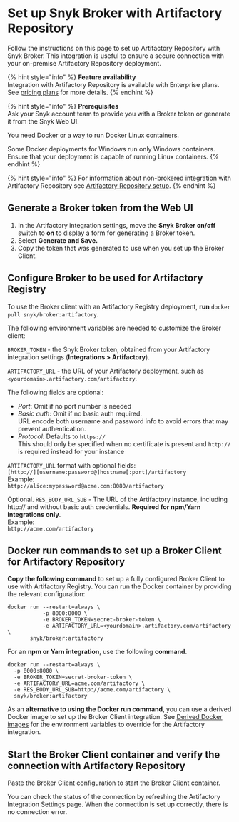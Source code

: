 # Set up Snyk Broker with Artifactory Repository

Follow the instructions on this page to set up Artifactory Repository with Snyk Broker. This integration is useful to ensure a secure connection with your on-premise Artifactory Repository  deployment.

{% hint style="info" %}
**Feature availability**\
Integration with Artifactory Repository is available with Enterprise plans. See [pricing plans](https://snyk.io/plans/) for more details.
{% endhint %}

{% hint style="info" %}
**Prerequisites**\
Ask your Snyk account team to provide you with a Broker token or generate it from the Snyk Web UI.

You need Docker or a way to run Docker Linux containers.

Some Docker deployments for Windows run only Windows containers. Ensure that your deployment is capable of running Linux containers.
{% endhint %}

{% hint style="info" %}
For information about non-brokered integration with Artifactory Repository see [Artifactory Repository setup](../../../../integrations/private-registry-integrations/artifactory-repository-setup.md).
{% endhint %}

## Generate a Broker token from the Web UI

1. In the Artifactory integration settings, move the **Snyk Broker on/off** switch to **on** to display a form for generating a Broker token.
2. Select **Generate and Save.**
3. Copy the token that was generated to use when you set up the Broker Client.

## Configure Broker to be used for Artifactory Registry

To use the Broker client with an Artifactory Registry deployment, **run** `docker pull snyk/broker:artifactory`.

The following environment variables are needed to customize the Broker client:

`BROKER_TOKEN` - the Snyk Broker token, obtained from your Artifactory integration settings (**Integrations > Artifactory**).

`ARTIFACTORY_URL` - the URL of your Artifactory deployment, such as `<yourdomain>.artifactory.com/artifactory`.

The following fields are optional:

* _Port_: Omit if no port number is needed
* _Basic auth_: Omit if no basic auth required.\
  URL encode both username and password info to avoid errors that may prevent authentication.
* _Protocol_: Defaults to `https://`\
  This should only be specified when no certificate is present and `http://` is required instead for your instance

`ARTIFACTORY_URL` format with optional fields:\
`[http://][username:password@]hostname[:port]/artifactory`\
Example:\
`http://alice:mypassword@acme.com:8080/artifactory`

Optional. `RES_BODY_URL_SUB` - The URL of the Artifactory instance, including http:// and without basic auth credentials. **Required for npm/Yarn integrations only**.\
Example:\
`http://acme.com/artifactory`

## Docker run commands to set up a Broker Client for Artifactory Repository

**Copy the following command** to set up a fully configured Broker Client to use with Artifactory Registry. You can run the Docker container by providing the relevant configuration:

```console
docker run --restart=always \
           -p 8000:8000 \
           -e BROKER_TOKEN=secret-broker-token \
           -e ARTIFACTORY_URL=<yourdomain>.artifactory.com/artifactory \
       snyk/broker:artifactory
```

For an **npm or Yarn integration**, use the following **command**.

```
docker run --restart=always \
  -p 8000:8000 \
  -e BROKER_TOKEN=secret-broker-token \
  -e ARTIFACTORY_URL=acme.com/artifactory \
  -e RES_BODY_URL_SUB=http://acme.com/artifactory \ 
  snyk/broker:artifactory
```

As an **alternative to using the Docker run command**, you can use a derived Docker image to set up the Broker Client integration. See [Derived Docker images](derived-docker-images-for-broker-client-integrations-and-container-registry-agent.md) for the environment variables to override for the Artifactory integration.

## Start the Broker Client container and verify the connection with Artifactory Repository

Paste the Broker Client configuration to start the Broker Client container.

You can check the status of the connection by refreshing the Artifactory Integration Settings page. When the connection is set up correctly, there is no connection error.
